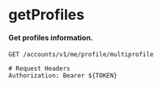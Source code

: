 getProfiles
===========

#### Get profiles information.

```http
GET /accounts/v1/me/profile/multiprofile

# Request Headers
Authorization: Bearer ${TOKEN}
```
